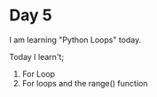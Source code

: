 # Day 5
I am learning "Python Loops" today.

Today I learn't;
1. For Loop
2. For loops and the range() function